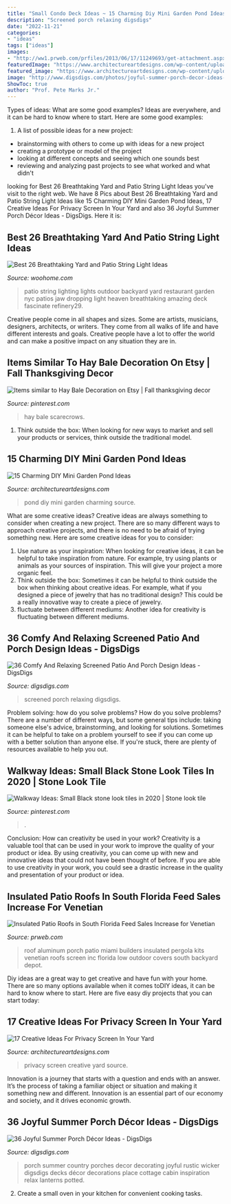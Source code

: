 ```yaml
---
title: "Small Condo Deck Ideas ~ 15 Charming Diy Mini Garden Pond Ideas"
description: "Screened porch relaxing digsdigs"
date: "2022-11-21"
categories:
- "ideas"
tags: ["ideas"]
images:
- "http://ww1.prweb.com/prfiles/2013/06/17/11249693/get-attachment.aspx.jpeg"
featuredImage: "https://www.architectureartdesigns.com/wp-content/uploads/2016/07/5-59.jpg"
featured_image: "https://www.architectureartdesigns.com/wp-content/uploads/2016/07/5-59.jpg"
image: "http://www.digsdigs.com/photos/joyful-summer-porch-decor-ideas-32.jpg"
ShowToc: true
author: "Prof. Pete Marks Jr."
---
```



Types of ideas: What are some good examples?
Ideas are everywhere, and it can be hard to know where to start. Here are some good examples:
1. A list of possible ideas for a new project: 
- brainstorming with others to come up with ideas for a new project 
- creating a prototype or model of the project 
- looking at different concepts and seeing which one sounds best 
- reviewing and analyzing past projects to see what worked and what didn't 

	

		
looking for Best 26 Breathtaking Yard and Patio String Light Ideas you've visit to the right web. We have 8 Pics about Best 26 Breathtaking Yard and Patio String Light Ideas like 15 Charming DIY Mini Garden Pond Ideas, 17 Creative Ideas For Privacy Screen In Your Yard and also 36 Joyful Summer Porch Décor Ideas - DigsDigs. Here it is:
		
    
## Best 26 Breathtaking Yard And Patio String Light Ideas

<img loading=lazy src="https://www.woohome.com/wp-content/uploads/2015/01/patio-outdoor-string-lights-woohome-9.jpg" onerror="this.onerror=null;this.src='https://tse2.mm.bing.net/th?id=OIP.f3Ll3vZpi46Na-5bYtcbSgHaJ4&amp;pid=15.1';" alt="Best 26 Breathtaking Yard and Patio String Light Ideas">

_Source: woohome.com_

>patio string lighting lights outdoor backyard yard restaurant garden nyc patios jaw dropping light heaven breathtaking amazing deck fascinate refinery29. 

	

Creative people come in all shapes and sizes. Some are artists, musicians, designers, architects, or writers. They come from all walks of life and have different interests and goals. Creative people have a lot to offer the world and can make a positive impact on any situation they are in.

    
## Items Similar To Hay Bale Decoration On Etsy | Fall Thanksgiving Decor

<img loading=lazy src="https://i.pinimg.com/736x/d3/f0/22/d3f022c33491607dc43d52512c114960.jpg" onerror="this.onerror=null;this.src='https://tse4.mm.bing.net/th?id=OIP.x6su3VPInNmfeSnSJQBlWQHaJ4&amp;pid=15.1';" alt="Items similar to Hay Bale Decoration on Etsy | Fall thanksgiving decor">

_Source: pinterest.com_

>hay bale scarecrows. 

	

1. Think outside the box: When looking for new ways to market and sell your products or services, think outside the traditional model.

    
## 15 Charming DIY Mini Garden Pond Ideas

<img loading=lazy src="https://www.architectureartdesigns.com/wp-content/uploads/2015/06/846.jpg" onerror="this.onerror=null;this.src='https://tse4.mm.bing.net/th?id=OIP.fl3lK_rj3Ej9Sys4E7wj8wHaLD&amp;pid=15.1';" alt="15 Charming DIY Mini Garden Pond Ideas">

_Source: architectureartdesigns.com_

>pond diy mini garden charming source. 

	

What are some creative ideas?
Creative ideas are always something to consider when creating a new project. There are so many different ways to approach creative projects, and there is no need to be afraid of trying something new. Here are some creative ideas for you to consider: 
1. Use nature as your inspiration: When looking for creative ideas, it can be helpful to take inspiration from nature. For example, try using plants or animals as your sources of inspiration. This will give your project a more organic feel. 
2. Think outside the box: Sometimes it can be helpful to think outside the box when thinking about creative ideas. For example, what if you designed a piece of jewelry that has no traditional design? This could be a really innovative way to create a piece of jewelry. 
3. fluctuate between different mediums: Another idea for creativity is fluctuating between different mediums.

    
## 36 Comfy And Relaxing Screened Patio And Porch Design Ideas - DigsDigs

<img loading=lazy src="https://www.digsdigs.com/photos/comfy-and-relaxing-screened-patio-design-ideas-13.jpg" onerror="this.onerror=null;this.src='https://tse1.mm.bing.net/th?id=OIP.Td3II65TSCj_IlScb6AjQwHaLQ&amp;pid=15.1';" alt="36 Comfy And Relaxing Screened Patio And Porch Design Ideas - DigsDigs">

_Source: digsdigs.com_

>screened porch relaxing digsdigs. 

	

Problem solving: how do you solve problems?
How do you solve problems? There are a number of different ways, but some general tips include: taking someone else's advice, brainstorming, and looking for solutions. Sometimes it can be helpful to take on a problem yourself to see if you can come up with a better solution than anyone else. If you're stuck, there are plenty of resources available to help you out.

    
## Walkway Ideas: Small Black Stone Look Tiles In 2020 | Stone Look Tile

<img loading=lazy src="https://i.pinimg.com/736x/f1/e9/3e/f1e93e2fa314aed706211e1550913594.jpg" onerror="this.onerror=null;this.src='https://tse3.mm.bing.net/th?id=OIP.z2wO80P2oSGZ7XmGEo6JegHaLH&amp;pid=15.1';" alt="Walkway Ideas: Small Black stone look tiles in 2020 | Stone look tile">

_Source: pinterest.com_

>. 

	

Conclusion: How can creativity be used in your work?
Creativity is a valuable tool that can be used in your work to improve the quality of your product or idea. By using creativity, you can come up with new and innovative ideas that could not have been thought of before. If you are able to use creativity in your work, you could see a drastic increase in the quality and presentation of your product or idea.

    
## Insulated Patio Roofs In South Florida Feed Sales Increase For Venetian

<img loading=lazy src="http://ww1.prweb.com/prfiles/2013/06/17/11249693/get-attachment.aspx.jpeg" onerror="this.onerror=null;this.src='https://tse3.mm.bing.net/th?id=OIP.RlxYtzqwqthToOR3En7MSgHaHN&amp;pid=15.1';" alt="Insulated Patio Roofs in South Florida Feed Sales Increase for Venetian">

_Source: prweb.com_

>roof aluminum porch patio miami builders insulated pergola kits venetian roofs screen inc florida low outdoor covers south backyard depot. 

	

Diy ideas are a great way to get creative and have fun with your home. There are so many options available when it comes toDIY ideas, it can be hard to know where to start. Here are five easy diy projects that you can start today: 

    
## 17 Creative Ideas For Privacy Screen In Your Yard

<img loading=lazy src="https://www.architectureartdesigns.com/wp-content/uploads/2016/07/5-59.jpg" onerror="this.onerror=null;this.src='https://tse2.mm.bing.net/th?id=OIP.KOQ4BJ3Wj8XiWMJozcnXkAHaKb&amp;pid=15.1';" alt="17 Creative Ideas For Privacy Screen In Your Yard">

_Source: architectureartdesigns.com_

>privacy screen creative yard source. 

	

Innovation is a journey that starts with a question and ends with an answer. It’s the process of taking a familiar object or situation and making it something new and different. Innovation is an essential part of our economy and society, and it drives economic growth.

    
## 36 Joyful Summer Porch Décor Ideas - DigsDigs

<img loading=lazy src="http://www.digsdigs.com/photos/joyful-summer-porch-decor-ideas-32.jpg" onerror="this.onerror=null;this.src='https://tse3.mm.bing.net/th?id=OIP.wSqHv0rOppTq216sFmtEfAHaLH&amp;pid=15.1';" alt="36 Joyful Summer Porch Décor Ideas - DigsDigs">

_Source: digsdigs.com_

>porch summer country porches decor decorating joyful rustic wicker digsdigs decks décor decorations place cottage cabin inspiration relax lanterns potted. 

	

2. Create a small oven in your kitchen for convenient cooking tasks.

